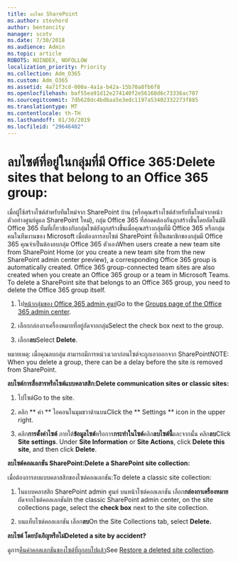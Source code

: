 ```yaml
---
title: ลบไซต์ SharePoint
ms.author: stevhord
author: bentoncity
manager: scotv
ms.date: 7/30/2018
ms.audience: Admin
ms.topic: article
ROBOTS: NOINDEX, NOFOLLOW
localization_priority: Priority
ms.collection: Adm_O365
ms.custom: Adm_O365
ms.assetid: 4a71f3cd-000a-4a1a-b42a-15b70a8fb6f8
ms.openlocfilehash: baf55ea91d12e274140f2e56160d6c73336ac707
ms.sourcegitcommit: 7db628dc4bd6aa5e3edc1197a53402332273f885
ms.translationtype: MT
ms.contentlocale: th-TH
ms.lasthandoff: 01/30/2019
ms.locfileid: "29646402"
---
```

# <a name="delete-sites-that-belong-to-an-office-365-group"></a><span data-ttu-id="a0d3d-102">ลบไซต์ที่อยู่ในกลุ่มที่มี Office 365:</span><span class="sxs-lookup"><span data-stu-id="a0d3d-102">Delete sites that belong to an Office 365 group:</span></span>

<span data-ttu-id="a0d3d-p101">เมื่อผู้ใช้สร้างไซต์สำหรับทีมใหม่จาก SharePoint บ้าน (หรือคุณสร้างไซต์สำหรับทีมใหม่จากหน้าตัวอย่างศูนย์ดูแล SharePoint ใหม่), กลุ่ม Office 365 ที่สอดคล้องกันถูกสร้างขึ้นโดยอัตโนมัติ Office 365 ทีมที่เกี่ยวข้องกับกลุ่มไซต์ยังถูกสร้างขึ้นเมื่อคุณสร้างกลุ่มที่มี Office 365 หรือกลุ่มคนในทีมงานของ Microsoft เมื่อต้องการลบไซต์ SharePoint ที่เป็นสมาชิกของกลุ่มมี Office 365 คุณจำเป็นต้องลบกลุ่ม Office 365 ตัวเอง</span><span class="sxs-lookup"><span data-stu-id="a0d3d-p101">When users create a new team site from SharePoint Home (or you create a new team site from the new SharePoint admin center preview), a corresponding Office 365 group is automatically created. Office 365 group-connected team sites are also created when you create an Office 365 group or a team in Microsoft Teams. To delete a SharePoint site that belongs to an Office 365 group, you need to delete the Office 365 group itself.</span></span> 
  
1. <span data-ttu-id="a0d3d-106">ไป[หน้ากลุ่มของ Office 365 admin ศูนย์](https://portal.office.com/adminportal/home#/groups)</span><span class="sxs-lookup"><span data-stu-id="a0d3d-106">Go to the [Groups page of the Office 365 admin center](https://portal.office.com/adminportal/home#/groups).</span></span>
    
2. <span data-ttu-id="a0d3d-107">เลือกกล่องกาเครื่องหมายที่อยู่ถัดจากกลุ่ม</span><span class="sxs-lookup"><span data-stu-id="a0d3d-107">Select the check box next to the group.</span></span>
    
3. <span data-ttu-id="a0d3d-108">เลือก**ลบ**</span><span class="sxs-lookup"><span data-stu-id="a0d3d-108">Select **Delete**.</span></span>
    
<span data-ttu-id="a0d3d-109">หมายเหตุ: เมื่อคุณลบกลุ่ม สามารถมีการหน่วงเวลาก่อนไซต์จะถูกเอาออกจาก SharePoint</span><span class="sxs-lookup"><span data-stu-id="a0d3d-109">NOTE: When you delete a group, there can be a delay before the site is removed from SharePoint.</span></span>
  
<span data-ttu-id="a0d3d-110">**ลบไซต์การสื่อสารหรือไซต์แบบคลาสสิก:**</span><span class="sxs-lookup"><span data-stu-id="a0d3d-110">**Delete communication sites or classic sites:**</span></span>

1. <span data-ttu-id="a0d3d-111">ไปไซต์</span><span class="sxs-lookup"><span data-stu-id="a0d3d-111">Go to the site.</span></span>
  
2. <span data-ttu-id="a0d3d-112">คลิก \*\* ค่า \*\* ไอคอนในมุมขวาด้านบน</span><span class="sxs-lookup"><span data-stu-id="a0d3d-112">Click the \*\* Settings \*\* icon in the upper right.</span></span> 
  
3. <span data-ttu-id="a0d3d-p102">คลิก**การตั้งค่าไซต์** ภายใต้**ข้อมูลไซต์**หรือการ**กระทำในไซต์**คลิก**ลบไซต์นี้**และจากนั้น คลิก**ลบ**</span><span class="sxs-lookup"><span data-stu-id="a0d3d-p102">Click **Site settings**. Under **Site Information** or **Site Actions**, click **Delete this site**, and then click **Delete**.</span></span>
  
<span data-ttu-id="a0d3d-115">**ลบไซต์คอลเลกชัน SharePoint:**</span><span class="sxs-lookup"><span data-stu-id="a0d3d-115">**Delete a SharePoint site collection:**</span></span>

<span data-ttu-id="a0d3d-116">เมื่อต้องการลบแบบคลาสสิกของไซต์คอลเลกชัน:</span><span class="sxs-lookup"><span data-stu-id="a0d3d-116">To delete a classic site collection:</span></span>
  
1. <span data-ttu-id="a0d3d-117">ในแบบคลาสสิก SharePoint admin ศูนย์ บนหน้าไซต์คอลเลกชัน เลือก**กล่องกาเครื่องหมาย**ถัดจากไซต์คอลเลกชัน</span><span class="sxs-lookup"><span data-stu-id="a0d3d-117">In the classic SharePoint admin center, on the site collections page, select the **check box** next to the site collection.</span></span> 
    
2. <span data-ttu-id="a0d3d-118">บนแท็บไซต์คอลเลกชัน เลือก**ลบ**</span><span class="sxs-lookup"><span data-stu-id="a0d3d-118">On the Site Collections tab, select **Delete.**</span></span>
    
<span data-ttu-id="a0d3d-119">**ลบไซต์ โดยบังเอิญหรือไม่**</span><span class="sxs-lookup"><span data-stu-id="a0d3d-119">**Deleted a site by accident?**</span></span>

<span data-ttu-id="a0d3d-120">ดูการ[คืนค่าคอลเลกชันของไซต์ที่ถูกลบไปแล้ว](https://go.microsoft.com/fwlink/?linkid=867660)</span><span class="sxs-lookup"><span data-stu-id="a0d3d-120">See [Restore a deleted site collection](https://go.microsoft.com/fwlink/?linkid=867660).</span></span>
  

